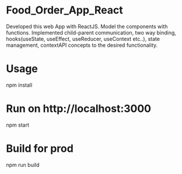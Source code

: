 # Food_Order_App_React

Developed this web App with ReactJS. Model the components with functions.
Implemented child-parent communication, two way binding, hooks(useState, useEffect, useReducer, useContext etc..), state management, contextAPI concepts to 
the desired functionality.

# **Usage**
npm install

# Run on http://localhost:3000
npm start

# Build for prod
npm run build
